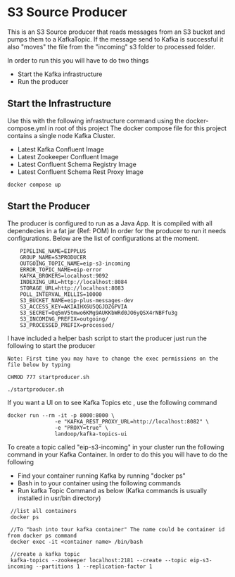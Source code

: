 # S3 Source Producer

This is an S3 Source producer that reads messages from an S3 bucket and pumps them to a KafkaTopic.
If the message send to Kafka is successful it also "moves" the file from the "incoming" s3 folder to processed folder.

In order to run this you will have to do two things
- Start the Kafka infrastructure
- Run the producer

## Start the Infrastructure

Use this with the following infrastructure command using the docker-compose.yml in root of this project
The docker compose file for this project contains a single node Kafka Cluster.
- Latest Kafka Confluent Image
- Latest Zookeeper Confluent Image
- Latest Confluent Schema Registry Image
- Latest Confluent Schema Rest Proxy Image

```
docker compose up

```

## Start the Producer
The producer is configured to run as a Java App. It is compiled with all dependecies in a fat jar (Ref: POM)
In order for the producer to run it needs configurations. Below are the list of configurations at the moment.
```
	PIPELINE_NAME=EIPPLUS
	GROUP_NAME=S3PRODUCER
	OUTGOING_TOPIC_NAME=eip-s3-incoming
	ERROR_TOPIC_NAME=eip-error
	KAFKA_BROKERS=localhost:9092
	INDEXING_URL=http://localhost:8084
	STORAGE_URL=http://localhost:8083
	POLL_INTERVAL_MILLIS=10000
	S3_BUCKET_NAME=eip-plus-messages-dev
	S3_ACCESS_KEY=AKIAIHX6U5QGJDZGPVIA
	S3_SECRET=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
	S3_INCOMING_PREFIX=outgoing/
	S3_PROCESSED_PREFIX=processed/

```
I have included a helper bash script to start the producer just run the following to start the producer
```
Note: First time you may have to change the exec permissions on the file below by typing

CHMOD 777 startproducer.sh

./startproducer.sh

```





If you want a UI on to see Kafka Topics etc , use the following command 

```
docker run --rm -it -p 8000:8000 \
               -e "KAFKA_REST_PROXY_URL=http://localhost:8082" \
               -e "PROXY=true" \
               landoop/kafka-topics-ui
```

To create a topic called  "eip-s3-incoming" in your cluster run the following command in your Kafka Container.
In order to do this you will have to do the following
 - Find your container running Kafka by running "docker ps"
 - Bash in to your container using the following commands
 - Run kafka Topic Command as below (Kafka commands is usually installed in usr/bin directory)  
 	 
```
 //list all containers
 docker ps
 
 //To "bash into tour kafka container" The name could be container id from docker ps command
 docker exec -it <container name> /bin/bash
 
 //create a kafka topic
 kafka-topics --zookeeper localhost:2181 --create --topic eip-s3-incoming --partitions 1 --replication-factor 1
 
 ```